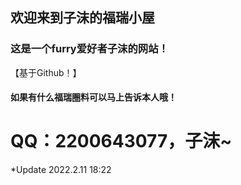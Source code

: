 ## 欢迎来到子沫的福瑞小屋
### 这是一个furry爱好者子沫的网站！
【基于Github！】
#### 如果有什么福瑞圈料可以马上告诉本人哦！
# QQ：2200643077，子沫~
*Update 2022.2.11 18:22
